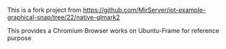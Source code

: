 This is a fork project from https://github.com/MirServer/iot-example-graphical-snap/tree/22/native-glmark2

This provides a Chromium Browser works on Ubuntu-Frame for reference purpose
